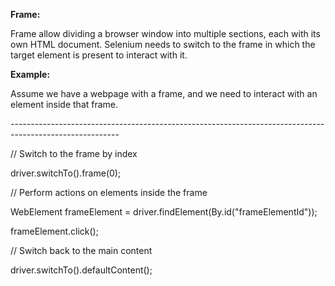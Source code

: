﻿**Frame:**

Frame allow dividing a browser window into multiple sections, each with its own HTML document. Selenium needs to switch to the frame in which the target element is present to interact with it.

**Example:**

Assume we have a webpage with a frame, and we need to interact with an element inside that frame.

\---------------------------------------------------------------------------------------------------------

// Switch to the frame by index

driver.switchTo().frame(0);

// Perform actions on elements inside the frame

WebElement frameElement = driver.findElement(By.id("frameElementId"));

frameElement.click();

// Switch back to the main content

driver.switchTo().defaultContent();
